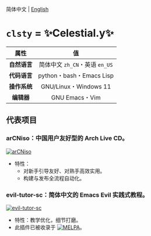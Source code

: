 简体中文 | [English](https://github.com/clsty/clsty/blob/main/README-en_US.md)
# `clsty` = ✨Celestial.y✨
| 属性 | 值 |
| :---: | :---: |
| **自然语言** | 简体中文 `zh_CN`・英语 `en_US` |
| **代码语言** | python・bash・Emacs Lisp |
| **操作系统** | GNU/Linux・Windows 11 |
| **编辑器** | GNU Emacs・Vim |

## 代表项目
### arCNiso：中国用户友好型的 Arch Live CD。
[![arCNiso](https://github-readme-stats.vercel.app/api/pin?username=clsty&repo=arCNiso&title=arCN&locale=cn&title_color=fff&icon_color=fff&text_color=fff&bg_color=30,e96443,904e95)](https://github.com/clsty/arCNiso)
- 特性：
  - 对新手引导友好、对熟手高效实用。
  - 构建与发布全流程自动化。
### evil-tutor-sc：简体中文的 Emacs Evil 实践式教程。
[![evil-tutor-sc](https://github-readme-stats.vercel.app/api/pin?username=clsty&repo=evil-tutor-sc&locale=cn&theme=one_dark_pro)](https://github.com/clsty/evil-tutor-sc)
- 特性：教学优化，细节打磨。
- 此插件已被收录于 [![MELPA](https://melpa.org/packages/evil-tutor-sc-badge.svg)](https://melpa.org/#/evil-tutor-sc)。